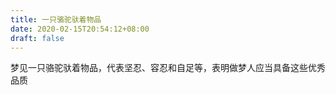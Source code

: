```yaml
---
title: 一只骆驼驮着物品
date: 2020-02-15T20:54:12+08:00
draft: false
---
```


梦见一只骆驼驮着物品，代表坚忍、容忍和自足等，表明做梦人应当具备这些优秀品质